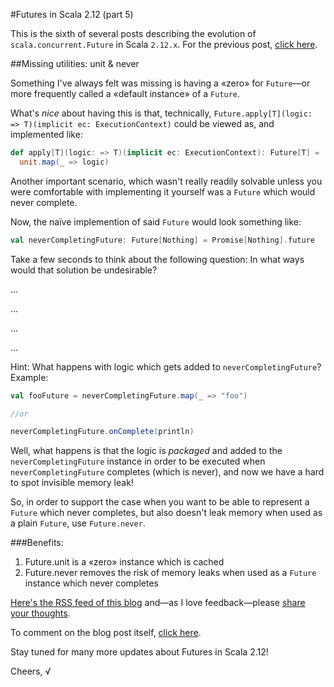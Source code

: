 #Futures in Scala 2.12 (part 5)

This is the sixth of several posts describing the evolution of `scala.concurrent.Future` in Scala `2.12.x`.
For the previous post, [click here](https://github.com/viktorklang/blog/blob/master/Futures-in-Scala-2.12-part-5.md).

##Missing utilities: unit & never

Something I've always felt was missing is having a «zero» for `Future`—or more frequently called a «default instance» of a `Future`.

What's *nice* about having this is that, technically, `Future.apply[T](logic: => T)(implicit ec: ExecutionContext)` could be viewed as, and implemented like:

~~~scala
def apply[T](logic: => T)(implicit ec: ExecutionContext): Future[T] =
  unit.map(_ => logic)
~~~

Another important scenario, which wasn't really readily solvable unless you were comfortable with implementing it yourself was a `Future` which would never complete.

Now, the naïve implemention of said `Future` would look something like:

~~~scala
val neverCompletingFuture: Future[Nothing] = Promise[Nothing].future
~~~

Take a few seconds to think about the following question: In what ways would that solution be undesirable?

…

…

…

…

Hint: What happens with logic which gets added to `neverCompletingFuture`?
Example:

~~~scala
val fooFuture = neverCompletingFuture.map(_ => "foo")

//or

neverCompletingFuture.onComplete(println)
~~~

Well, what happens is that the logic is *packaged* and added to the `neverCompletingFuture` instance in order to be executed when `neverCompletingFuture` completes (which is never), and now we have a hard to spot invisible memory leak!

So, in order to support the case when you want to be able to represent a `Future` which never completes, but also doesn't leak memory when used as a plain `Future`, use `Future.never`.

###Benefits:

1. Future.unit is a «zero» instance which is cached
2. Future.never removes the risk of memory leaks when used as a `Future` instance which never completes

[Here's the RSS feed of this blog](https://github.com/viktorklang/blog/commits/master.atom) and—as I love feedback—please [share your thoughts](https://github.com/viktorklang/blog/issues/3).

To comment on the blog post itself, [click here](https://github.com/viktorklang/blog/pull/8/files).

Stay tuned for many more updates about Futures in Scala 2.12!

Cheers,
√
